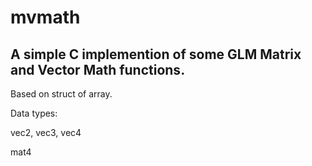 mvmath
======

A simple C implemention of some GLM Matrix and Vector Math functions.
---------------------------------------------------------------------

Based on struct of array.

Data types:

vec2, vec3, vec4

mat4
